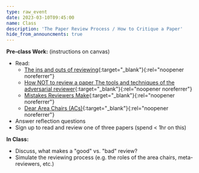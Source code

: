 ```yaml
---
type: raw_event
date: 2023-03-10T09:45:00
name: Class
description: 'The Paper Review Process / How to Critique a Paper'
hide_from_announcments: true
---
```


**Pre-class Work:** (instructions on canvas)
* Read: 
  * [The ins and outs of reviewing](https://dtai.cs.kuleuven.be/events/ReviewingTutorial/ECMLPKDD_2019_Tutorial_on_Reviewing_FULL.pdf){:target="_blank"}{:rel="noopener noreferrer"}
  * [How NOT to review a paper The tools and techniques of the adversarial reviewer](https://sigmodrecord.org/publications/sigmodRecord/0812/p100.open.cormode.pdf){:target="_blank"}{:rel="noopener noreferrer"}
  * [Mistakes Reviewers Make](https://sites.umiacs.umd.edu/elm/2016/02/01/mistakes-reviewers-make/){:target="_blank"}{:rel="noopener noreferrer"}
  * [Dear Area Chairs (ACs)](https://www.seas.upenn.edu/~nenkova/AreaChairsInstructions.pdf){:target="_blank"}{:rel="noopener noreferrer"}
* Answer reflection questions
* Sign up to read and review one of three papers (spend < 1hr on this)

**In Class:** 
* Discuss, what makes a "good" vs. "bad" review?
* Simulate the reviewing process (e.g. the roles of the area chairs, meta-reviewers, etc.)
